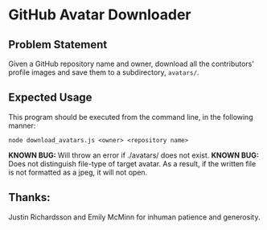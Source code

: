 # GitHub Avatar Downloader

## Problem Statement

Given a GitHub repository name and owner, download all the contributors' profile images and save them to a subdirectory, `avatars/`.

## Expected Usage

This program should be executed from the command line, in the following manner:

`node download_avatars.js <owner> <repository name>`

**KNOWN BUG:**  Will throw an error if ./avatars/ does not exist.
**KNOWN BUG:**  Does not distinguish file-type of target avatar.  As a result, if the written file is not formatted as a jpeg, it will not open.

## Thanks:

Justin Richardsson and Emily McMinn for inhuman patience and generosity.